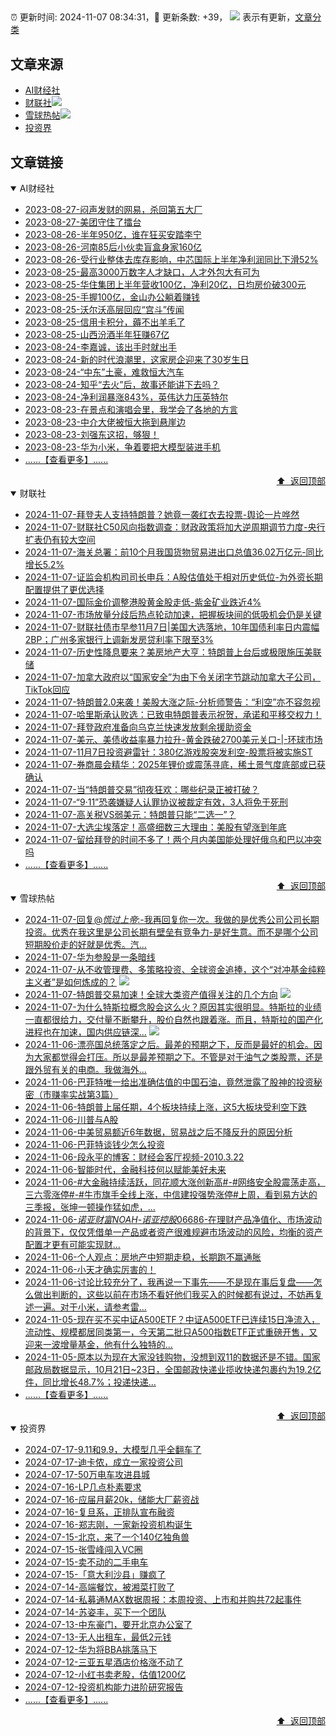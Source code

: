 ##

:alarm_clock: 更新时间: 2024-11-07 08:34:31，:rocket: 更新条数: +39， ![](/assets/dot.png) 表示有更新，[文章分类](/TAGS.md)

## 文章来源

- [AI财经社](#ai财经社)  
- [财联社](#财联社)![](/assets/dot.png)   
- [雪球热帖](#雪球热帖)![](/assets/dot.png)   
- [投资界](#投资界)  

## 文章链接

<details open>
<summary id="ai财经社">
 AI财经社
</summary>


- [2023-08-27-闷声发财的网易，杀回第五大厂](https://www.aicaijing.com.cn/article/18610)  
- [2023-08-27-美团守住了擂台](https://www.aicaijing.com.cn/article/18611)  
- [2023-08-26-半年950亿，谁在狂买安踏李宁](https://www.aicaijing.com.cn/article/18607)  
- [2023-08-26-河南85后小伙卖盲盒身家160亿](https://www.aicaijing.com.cn/article/18608)  
- [2023-08-26-受行业整体去库存影响，中芯国际上半年净利润同比下滑52%](https://www.aicaijing.com.cn/article/18609)  
- [2023-08-25-最高3000万数字人才缺口，人才外包大有可为](https://www.aicaijing.com.cn/article/18601)  
- [2023-08-25-华住集团上半年营收100亿，净利20亿，日均房价破300元](https://www.aicaijing.com.cn/article/18602)  
- [2023-08-25-手握100亿，金山办公躺着赚钱](https://www.aicaijing.com.cn/article/18603)  
- [2023-08-25-沃尔沃高层回应“宫斗”传闻](https://www.aicaijing.com.cn/article/18604)  
- [2023-08-25-信用卡积分，薅不出羊毛了](https://www.aicaijing.com.cn/article/18605)  
- [2023-08-25-山西汾酒半年狂赚67亿](https://www.aicaijing.com.cn/article/18606)  
- [2023-08-24-李嘉诚，该出手时就出手](https://www.aicaijing.com.cn/article/18596)  
- [2023-08-24-新的时代浪潮里，这家房企迎来了30岁生日](https://www.aicaijing.com.cn/article/18597)  
- [2023-08-24-“中东”土豪，难救恒大汽车](https://www.aicaijing.com.cn/article/18598)  
- [2023-08-24-知乎“去火”后，故事还能讲下去吗？](https://www.aicaijing.com.cn/article/18599)  
- [2023-08-24-净利润暴涨843%，英伟达力压英特尔](https://www.aicaijing.com.cn/article/18600)  
- [2023-08-23-在景点和演唱会里，我学会了各地的方言](https://www.aicaijing.com.cn/article/18591)  
- [2023-08-23-中介大佬被恒大拖到悬崖边](https://www.aicaijing.com.cn/article/18592)  
- [2023-08-23-刘强东这招，够狠！](https://www.aicaijing.com.cn/article/18593)  
- [2023-08-23-华为小米，争着要把大模型装进手机](https://www.aicaijing.com.cn/article/18594)  
- [......【查看更多】......](/details/AI财经社.md)

<div align="right"><a href="#文章来源">⬆ &nbsp;返回顶部</a></div>
</details>

<details open>
<summary id="财联社">
 财联社
</summary>


- [2024-11-07-拜登夫人支持特朗普？她竟一袭红衣去投票-舆论一片哗然](https://www.cls.cn/detail/1851241)  
- [2024-11-07-财联社C50风向指数调查：财政政策将加大逆周期调节力度-央行扩表仍有较大空间](https://www.cls.cn/detail/1851236)  
- [2024-11-07-海关总署：前10个月我国货物贸易进出口总值36.02万亿元-同比增长5.2%](https://www.cls.cn/detail/1851228)  
- [2024-11-07-证监会机构司司长申兵：A股估值处于相对历史低位-为外资长期配置提供了更优选择](https://www.cls.cn/detail/1851211)  
- [2024-11-07-国际金价调整港股黄金股走低-紫金矿业跌近4%](https://www.cls.cn/detail/1851184)  
- [2024-11-07-市场放量分歧后热点轮动加速，把握板块间的低吸机会仍是关键](https://www.cls.cn/detail/1851104)  
- [2024-11-07-财联社债市早参11月7日|美国大选落地，10年国债利率日内震幅2BP；广州多家银行上调新发房贷利率下限至3%](https://www.cls.cn/detail/1851032)  
- [2024-11-07-历史性降息要来？美房地产大亨：特朗普上台后或极限施压美联储](https://www.cls.cn/detail/1851096)  
- [2024-11-07-加拿大政府以“国家安全”为由下令关闭字节跳动加拿大子公司，TikTok回应](https://www.cls.cn/detail/1851084)  
- [2024-11-07-特朗普2.0来袭！美股大涨之际-分析师警告：“利空”亦不容忽视](https://www.cls.cn/detail/1851030)  
- [2024-11-07-哈里斯承认败选：已致电特朗普表示祝贺，承诺和平移交权力！](https://www.cls.cn/detail/1851018)  
- [2024-11-07-拜登政府准备向乌克兰快速发放剩余援助资金](https://www.cls.cn/detail/1850996)  
- [2024-11-07-美元、美债收益率暴力拉升-黄金跌破2700美元关口-|-环球市场](https://www.cls.cn/detail/1851000)  
- [2024-11-07-11月7日投资避雷针：380亿游戏股突发利空-股票将被实施ST](https://www.cls.cn/detail/1851013)  
- [2024-11-07-券商晨会精华：2025年锂价或震荡寻底，稀土景气度底部或已获确认](https://www.cls.cn/detail/1851009)  
- [2024-11-07-当“特朗普交易”彻夜狂欢：哪些纪录正被打破？](https://www.cls.cn/detail/1851106)  
- [2024-11-07-“9·11”恐袭嫌疑人认罪协议被裁定有效，3人将免于死刑](https://www.cls.cn/detail/1851201)  
- [2024-11-07-高关税VS弱美元：特朗普只能“二选一”？](https://www.cls.cn/detail/1851195)  
- [2024-11-07-大选尘埃落定！高盛细数三大理由：美股有望涨到年底](https://www.cls.cn/detail/1851200)  
- [2024-11-07-留给拜登的时间不多了！两个月内美国能处理好俄乌和巴以冲突吗](https://www.cls.cn/detail/1851222)  
- [......【查看更多】......](/details/财联社.md)

<div align="right"><a href="#文章来源">⬆ &nbsp;返回顶部</a></div>
</details>

<details open>
<summary id="雪球热帖">
 雪球热帖
</summary>


- [2024-11-07-回复@_慌过上帝_:-我再回复你一次。我做的是优秀公司公司长期投资。优秀在我这里是公司长期有壁垒有竞争力-是好生意。而不是哪个公司短期股价走的好就是优秀。汽...](https://xueqiu.com/9887656769/311513146)  
- [2024-11-07-华为参股是一条暗线](https://xueqiu.com/1553799558/311527563)  
- [2024-11-07-从不收管理费、多策略投资、全球资金追捧，这个“对冲基金纯粹主义者”是如何炼成的？](https://xueqiu.com/2883119721/311598662) ![](/assets/new.png)  
- [2024-11-07-特朗普交易加速！全球大类资产值得关注的几个方向](https://xueqiu.com/9193403816/311617771) ![](/assets/new.png)  
- [2024-11-07-为什么特斯拉概念股会这么火？原因其实很明显。特斯拉的业绩一直都很给力，交付量不断攀升，股价自然也跟着涨。而且，特斯拉的国产化进程也在加速，国内供应链深...](https://xueqiu.com/5773569265/311631618) ![](/assets/new.png)  
- [2024-11-06-漂亮国总统落定之后。最差的预期之下，反而是最好的机会。因为大家都觉得会打压。所以是最差预期之下。不管是对于油气之类股票，还是跟外贸有关的电商。我做海外...](https://xueqiu.com/9887656769/311487383)  
- [2024-11-06-巴菲特唯一给出准确估值的中国石油，竟然泄露了股神的投资秘密（市赚率实战第3篇）](https://xueqiu.com/9363345092/311470518)  
- [2024-11-06-特朗普上届任期，4个板块持续上涨，这5大板块受利空下跌](https://xueqiu.com/3721066380/311449008)  
- [2024-11-06-川普与A股](https://xueqiu.com/6876843497/311467061)  
- [2024-11-06-中美贸易额近6年数据，贸易战之后不降反升的原因分析](https://xueqiu.com/7659667127/311378316)  
- [2024-11-06-巴菲特谈钱少怎么投资](https://xueqiu.com/8959246745/311375365)  
- [2024-11-06-段永平的博客：财经会客厅视频-2010.3.22](https://xueqiu.com/1720046137/311322116)  
- [2024-11-06-智能时代，金融科技何以赋能美好未来](https://xueqiu.com/6025649448/311397829)  
- [2024-11-06-#大金融持续活跃，同花顺大涨创新高#-#网络安全股震荡走高，三六零涨停#-#牛市旗手全线上涨，中信建投强势涨停#上周，看到易方达的三季报，张坤一顿操作猛如虎，...](https://xueqiu.com/9778872607/311374528)  
- [2024-11-06-$诺亚财富NOAH$-$诺亚控股06686$-在理财产品净值化、市场波动的背景下，仅仅凭借单一产品或者资产很难规避市场波动的风险，均衡的资产配置才更有可能实现财...](https://xueqiu.com/1313223532/311371477)  
- [2024-11-06-个人观点：房地产中短期走稳，长期跑不赢通胀](https://xueqiu.com/8790885129/311313413)  
- [2024-11-06-小天才确实厉害的！](https://xueqiu.com/1247347556/311312212)  
- [2024-11-06-讨论比较充分了，我再说一下事先——不是现在事后复盘——怎么做出判断的，这些以前在市场不看好他们我买入的时候都有说过，不妨再复述一遍。对于小米，请参考雷...](https://xueqiu.com/6623660105/311425485)  
- [2024-11-05-现在买不买中证A500ETF？中证A500ETF已连续15日净流入，流动性、规模都居同类第一，今天第二批只A500指数ETF正式重磅开售，又迎来一波增量基金，他有什么独特的...](https://xueqiu.com/5939653998/311214884)  
- [2024-11-05-原本以为现在大家没钱购物，没想到双11的数据还是不错。国家邮政局数据显示，10月21日~23日，全国邮政快递业揽收快递包裹约为19.2亿件，同比增长48.7%；投递快递...](https://xueqiu.com/9333565636/311214660)  
- [......【查看更多】......](/details/雪球热帖.md)

<div align="right"><a href="#文章来源">⬆ &nbsp;返回顶部</a></div>
</details>

<details open>
<summary id="投资界">
 投资界
</summary>


- [2024-07-17-9.11和9.9，大模型几乎全翻车了](https://posts.careerengine.us/p/6697778c44726b29bffa3a09)  
- [2024-07-17-迪卡侬，成立一家投资公司](https://posts.careerengine.us/p/6697778c44726b29bffa3a01)  
- [2024-07-17-50万电车攻进县城](https://posts.careerengine.us/p/6697779c831e1d29eea44253)  
- [2024-07-16-LP几点朴素要求](https://posts.careerengine.us/p/669636a8720ed522248054dc)  
- [2024-07-16-应届月薪20k，储能大厂薪资战](https://posts.careerengine.us/p/669636a8720ed522248054d4)  
- [2024-07-16-复旦系，正排队宣布融资](https://posts.careerengine.us/p/66963699cb38e136a496986c)  
- [2024-07-16-郑志刚，一家新投资机构诞生](https://posts.careerengine.us/p/66963699cb38e136a4969874)  
- [2024-07-15-北京，来了一个140亿独角兽](https://posts.careerengine.us/p/6694db59a0c3ac562b61f9af)  
- [2024-07-15-张雪峰闯入VC圈](https://posts.careerengine.us/p/6694db59a0c3ac562b61f9b7)  
- [2024-07-15-卖不动的二手电车](https://posts.careerengine.us/p/6694db6836b2f1565d9b541a)  
- [2024-07-15-「意大利沙县」赚疯了](https://posts.careerengine.us/p/6694db6836b2f1565d9b5422)  
- [2024-07-14-高端餐饮，被湘菜打败了](https://posts.careerengine.us/p/6693862333c6e710d0bf9dc4)  
- [2024-07-14-私募通MAX数据周报：本周投资、上市和并购共72起事件](https://posts.careerengine.us/p/6693862333c6e710d0bf9dcc)  
- [2024-07-14-苏姿丰，买下一个团队](https://posts.careerengine.us/p/6693861481427510b2b9c123)  
- [2024-07-13-中东豪门，要开北京办公室了](https://posts.careerengine.us/p/66922794a876f80d113b51fe)  
- [2024-07-13-无人出租车，最低2元钱](https://posts.careerengine.us/p/669227b82202ae0dfac5d713)  
- [2024-07-12-华为将BBA挑落马下](https://posts.careerengine.us/p/6690a6c68082df14ead7eaac)  
- [2024-07-12-三亚五星酒店价格涨不动了](https://posts.careerengine.us/p/6690a6c68082df14ead7eaa4)  
- [2024-07-12-小红书卖老股，估值1200亿](https://posts.careerengine.us/p/6690a6b756b00014bcc00e8f)  
- [2024-07-12-投资机构能力进阶研究报告](https://posts.careerengine.us/p/6690a6b756b00014bcc00e87)  
- [......【查看更多】......](/details/投资界.md)

<div align="right"><a href="#文章来源">⬆ &nbsp;返回顶部</a></div>
</details>
